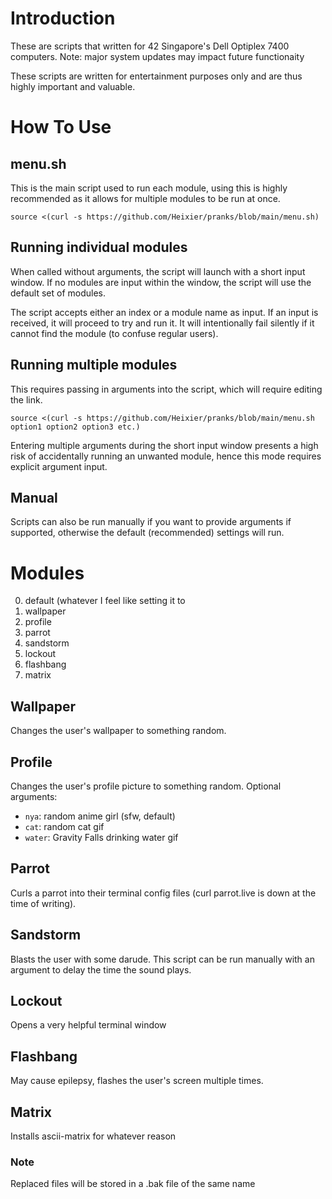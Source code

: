 # Introduction
These are scripts that written for 42 Singapore's Dell Optiplex 7400 computers. Note: major system updates may impact future functionaity

These scripts are written for entertainment purposes only and are thus highly important and valuable.

# How To Use
## menu.sh
This is the main script used to run each module, using this is highly recommended as it allows for multiple modules to be run at once.

    source <(curl -s https://github.com/Heixier/pranks/blob/main/menu.sh)

## Running individual modules

When called without arguments, the script will launch with a short input window. If no modules are input within the window, the script will use the default set of modules.

The script accepts either an index or a module name as input. If an input is received, it will proceed to try and run it. It will intentionally fail silently if it cannot find the module (to confuse regular users).

## Running multiple modules

This requires passing in arguments into the script, which will require editing the link.

	source <(curl -s https://github.com/Heixier/pranks/blob/main/menu.sh option1 option2 option3 etc.)
Entering multiple arguments during the short input window presents a high risk of accidentally running an unwanted module, hence this mode requires explicit argument input.

## Manual
Scripts can also be run manually if you want to provide arguments if supported, otherwise the default (recommended) settings will run.

# Modules

0. default (whatever I feel like setting it to
1. wallpaper
2. profile
3. parrot
4. sandstorm
5. lockout
6. flashbang
7. matrix

## Wallpaper
Changes the user's wallpaper to something random.

## Profile
Changes the user's profile picture to something random. 
Optional arguments:

* `nya`: random anime girl (sfw, default)
* `cat`: random cat gif
* `water`: Gravity Falls drinking water gif

## Parrot
Curls a parrot into their terminal config files (curl parrot.live is down at the time of writing).

## Sandstorm
Blasts the user with some darude. This script can be run manually with an argument to delay the time the sound plays.

## Lockout
Opens a very helpful terminal window

## Flashbang
May cause epilepsy, flashes the user's screen multiple times.

## Matrix
Installs ascii-matrix for whatever reason

### Note
Replaced files will be stored in a .bak file of the same name

